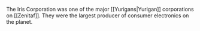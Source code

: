 The Iris Corporation was one of the major [[Yurigans|Yurigan]] corporations on [[Zenitaf]]. They were the largest producer of consumer electronics on the planet.